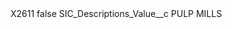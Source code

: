 <?xml version="1.0" encoding="UTF-8"?>
<CustomMetadata xmlns="http://soap.sforce.com/2006/04/metadata" xmlns:xsi="http://www.w3.org/2001/XMLSchema-instance" xmlns:xsd="http://www.w3.org/2001/XMLSchema">
    <label>X2611</label>
    <protected>false</protected>
    <values>
        <field>SIC_Descriptions_Value__c</field>
        <value xsi:type="xsd:string">PULP MILLS</value>
    </values>
</CustomMetadata>
